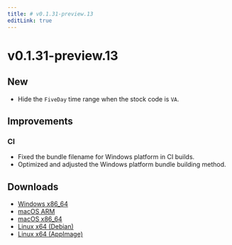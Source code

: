 ```yaml
---
title: # v0.1.31-preview.13
editLink: true
---
```


# v0.1.31-preview.13 <Badge type="warning" text="preview" />

## New

- Hide the `FiveDay` time range when the stock code is `VA`.

## Improvements

### CI
- Fixed the bundle filename for Windows platform in CI builds.
- Optimized and adjusted the Windows platform bundle building method.

## Downloads

- [Windows x86_64](https://assets.lbkrs.com/github/release/longbridge-desktop/preview/longbridge-v0.1.31-preview.13-windows-x86_64.exe)
- [macOS ARM](https://assets.lbkrs.com/github/release/longbridge-desktop/preview/longbridge-v0.1.31-preview.13-macos-aarch64.dmg)
- [macOS x86_64](https://assets.lbkrs.com/github/release/longbridge-desktop/preview/longbridge-v0.1.31-preview.13-macos-x86_64.dmg)
- [Linux x64 (Debian)](https://assets.lbkrs.com/github/release/longbridge-desktop/preview/longbridge-v0.1.31-preview.13-linux-x86_64.deb)
- [Linux x64 (AppImage)](https://assets.lbkrs.com/github/release/longbridge-desktop/preview/longbridge-v0.1.31-preview.13-linux-x86_64.AppImage)
